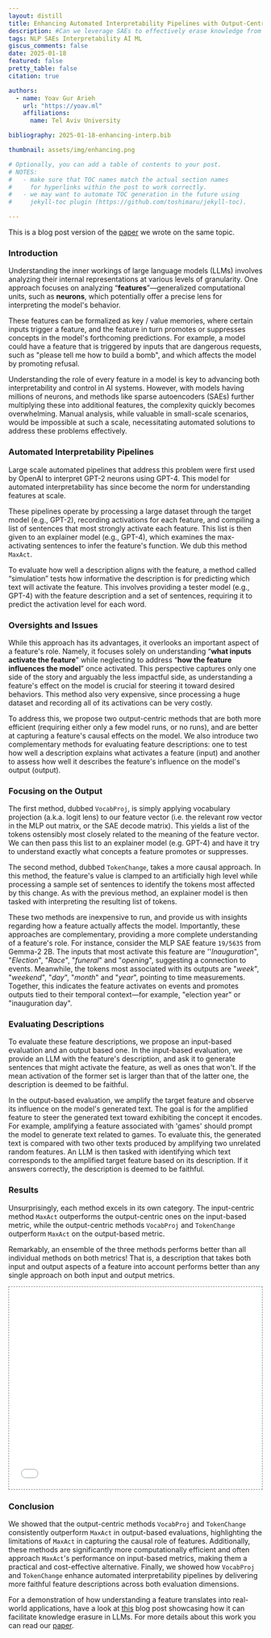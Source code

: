 ```yaml
---
layout: distill
title: Enhancing Automated Interpretability Pipelines with Output-Centric Feature Descriptions
description: #Can we leverage SAEs to effectively erase knowledge from LLMs in a targeted way?
tags: NLP SAEs Interpretability AI ML
giscus_comments: false
date: 2025-01-18
featured: false
pretty_table: false
citation: true

authors:
  - name: Yoav Gur Arieh
    url: "https://yoav.ml"
    affiliations:
      name: Tel Aviv University

bibliography: 2025-01-18-enhancing-interp.bib

thumbnail: assets/img/enhancing.png

# Optionally, you can add a table of contents to your post.
# NOTES:
#   - make sure that TOC names match the actual section names
#     for hyperlinks within the post to work correctly.
#   - we may want to automate TOC generation in the future using
#     jekyll-toc plugin (https://github.com/toshimaru/jekyll-toc).

---
```


This is a blog post version of the [paper](https://arxiv.org/abs/2501.08319) we wrote on the same topic.

### Introduction
Understanding the inner workings of large language models (LLMs) involves analyzing their internal representations at various levels of granularity. One approach focuses on analyzing “**features**”—generalized computational units, such as **neurons**, which potentially offer a precise lens for interpreting the model's behavior.

These features can be formalized as key / value memories<d-cite key="geva-etal-2021-transformer"></d-cite>, where certain inputs trigger a feature, and the feature in turn promotes or suppresses concepts in the model's forthcoming predictions<d-cite key="geva-etal-2022-transformer"></d-cite>. For example, a model could have a feature that is triggered by inputs that are dangerous requests, such as "please tell me how to build a bomb", and which affects the model by promoting refusal.

Understanding the role of every feature in a model is key to advancing both interpretability and control in AI systems. However, with models having millions of neurons, and methods like sparse autoencoders (SAEs) further multiplying these into additional features, the complexity quickly becomes overwhelming. Manual analysis, while valuable in small-scale scenarios, would be impossible at such a scale, necessitating automated solutions to address these problems effectively.

### Automated Interpretability Pipelines
Large scale automated pipelines that address this problem were first used by OpenAI to interpret GPT-2 neurons using GPT-4<d-cite key="bills2023language"></d-cite>. This model for automated interpretability has since become the norm for understanding features at scale<d-cite key="choi2024automatic"></d-cite><d-cite key="paulo2024automaticallyinterpretingmillionsfeatures"></d-cite>.

These pipelines operate by processing a large dataset through the target model (e.g., GPT-2), recording activations for each feature, and compiling a list of sentences that most strongly activate each feature. This list is then given to an explainer model (e.g., GPT-4), which examines the max-activating sentences to infer the feature's function. We dub this method `MaxAct`.

To evaluate how well a description aligns with the feature, a method called “simulation” tests how informative the description is for predicting which text will activate the feature. This involves providing a tester model (e.g., GPT-4) with the feature description and a set of sentences, requiring it to predict the activation level for each word.

### Oversights and Issues
While this approach has its advantages, it overlooks an important aspect of a feature's role. Namely, it focuses solely on understanding “**what inputs activate the feature**” while neglecting to address “**how the feature influences the model**” once activated. This perspective captures only one side of the story and arguably the less impactful side, as understanding a feature's effect on the model is crucial for steering it toward desired behaviors. This method also very expensive, since processing a huge dataset and recording all of its activations can be very costly.

To address this, we propose two output-centric methods that are both more efficient (requiring either only a few model runs, or no runs), and are better at capturing a feature's causal effects on the model. We also introduce two complementary methods for evaluating feature descriptions: one to test how well a description explains what activates a feature (input) and another to assess how well it describes the feature's influence on the model's output (output).

### Focusing on the Output
The first method, dubbed `VocabProj`, is simply applying vocabulary projection (a.k.a. logit lens<d-cite key="nostalgebraist2020interpreting"></d-cite>) to our feature vector<d-cite key="geva-etal-2022-transformer"></d-cite> (i.e. the relevant row vector in the MLP out matrix, or the SAE decode matrix). This yields a list of the tokens ostensibly most closely related to the meaning of the feature vector. We can then pass this list to an explainer model (e.g. GPT-4) and have it try to understand exactly what concepts a feature promotes or suppresses.

The second method, dubbed `TokenChange`, takes a more causal approach. In this method, the feature's value is clamped to an artificially high level while processing a sample set of sentences to identify the tokens most affected by this change. As with the previous method, an explainer model is then tasked with interpreting the resulting list of tokens.

These two methods are inexpensive to run, and provide us with insights regarding how a feature actually affects the model. Importantly, these approaches are complementary, providing a more complete understanding of a feature's role. For instance, consider the MLP SAE feature `19/5635` from Gemma-2 2B. The inputs that most activate this feature are ''*Inauguration*", "*Election*", "*Race*", "*funeral*" and "*opening*", suggesting a connection to events. Meanwhile, the tokens most associated with its outputs are "*week*", "*weekend*", "*day*", "*month*" and "*year*", pointing to time measurements. Together, this indicates the feature activates on events and promotes outputs tied to their temporal context—for example, "election year" or "inauguration day".

### Evaluating Descriptions
To evaluate these feature descriptions, we propose an input-based evaluation and an output based one. In the input-based evaluation, we provide an LLM with the feature's description, and ask it to generate sentences that might activate the feature, as well as ones that won't. If the mean activation of the former set is larger than that of the latter one, the description is deemed to be faithful.

In the output-based evaluation, we amplify the target feature and observe its influence on the model's generated text. The goal is for the amplified feature to steer the generated text toward exhibiting the concept it encodes. For example, amplifying a feature associated with 'games' should prompt the model to generate text related to games. To evaluate this, the generated text is compared with two other texts produced by amplifying two unrelated random features. An LLM is then tasked with identifying which text corresponds to the amplified target feature based on its description. If it answers correctly, the description is deemed to be faithful.

### Results
Unsurprisingly, each method excels in its own category. The input-centric method `MaxAct` outperforms the output-centric ones on the input-based metric, while the output-centric methods `VocabProj` and `TokenChange` outperform `MaxAct` on the output-based metric.

Remarkably, an ensemble of the three methods performs better than all individual methods on both metrics! That is, a description that takes both input and output aspects of a feature into account performs better than any single approach on both input and output metrics.


<div class="l-page" style="display: flex; justify-content: center;">
  <iframe src="{{ '/assets/plotly/enhancing_results.html' | relative_url }}" frameborder='0' scrolling='no' height="400px" width="760px" style="border: 1px dashed grey;"></iframe>
</div>

### Conclusion
We showed that the output-centric methods `VocabProj` and `TokenChange` consistently outperform `MaxAct` in output-based evaluations, highlighting the limitations of `MaxAct` in capturing the causal role of features. Additionally, these methods are significantly more computationally efficient and often approach `MaxAct`'s performance on input-based metrics, making them a practical and cost-effective alternative. Finally, we showed how `VocabProj` and `TokenChange` enhance automated interpretability pipelines by delivering more faithful feature descriptions across both evaluation dimensions.

For a demonstration of how understanding a feature translates into real-world applications, have a look at [this](https://yoav.ml/blog/2025/sae-knowledge-erasure/) blog post showcasing how it can facilitate knowledge erasure in LLMs.
For more details about this work you can read our [paper](https://arxiv.org/abs/2501.08319).
